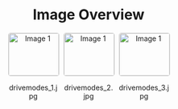 <h1 style ="text-align: center;"> Image Overview </h1>
<div style="display: flex; flex-wrap: wrap; gap: 10px; justify-content: center;">
<div style="flex: 1 1 calc(33.333% - 20px); max-width: 100px; text-align: center;">
<img src="https://media.evkx.net/multimedia/technology/drivemodes/drivemodes_1_xst.jpg" alt="Image 1" style="width: 100%; border: 1px solid #ddd; border-radius: 5px;">
<p>drivemodes_1.jpg</p>
</div>
<div style="flex: 1 1 calc(33.333% - 20px); max-width: 100px; text-align: center;">
<img src="https://media.evkx.net/multimedia/technology/drivemodes/drivemodes_2_xst.jpg" alt="Image 1" style="width: 100%; border: 1px solid #ddd; border-radius: 5px;">
<p>drivemodes_2.jpg</p>
</div>
<div style="flex: 1 1 calc(33.333% - 20px); max-width: 100px; text-align: center;">
<img src="https://media.evkx.net/multimedia/technology/drivemodes/drivemodes_3_xst.jpg" alt="Image 1" style="width: 100%; border: 1px solid #ddd; border-radius: 5px;">
<p>drivemodes_3.jpg</p>
</div>
</div>

